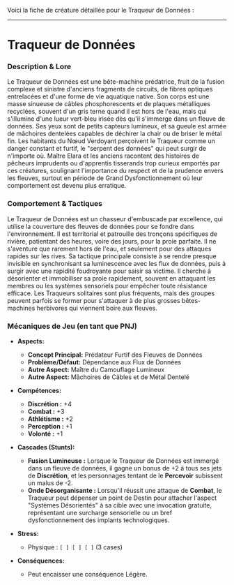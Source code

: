 Voici la fiche de créature détaillée pour le Traqueur de Données :

---

# Traqueur de Données

### Description & Lore
Le Traqueur de Données est une bête-machine prédatrice, fruit de la fusion complexe et sinistre d'anciens fragments de circuits, de fibres optiques entrelacées et d'une forme de vie aquatique native. Son corps est une masse sinueuse de câbles phosphorescents et de plaques métalliques recyclées, souvent d'un gris terne quand il est hors de l'eau, mais qui s'illumine d'une lueur vert-bleu irisée dès qu'il s'immerge dans un fleuve de données. Ses yeux sont de petits capteurs lumineux, et sa gueule est armée de mâchoires dentelées capables de déchirer la chair ou de briser le métal fin. Les habitants du Nœud Verdoyant perçoivent le Traqueur comme un danger constant et furtif, le "serpent des données" qui peut surgir de n'importe où. Maître Elara et les anciens racontent des histoires de pêcheurs imprudents ou d'apprentis tisserands trop curieux emportés par ces créatures, soulignant l'importance du respect et de la prudence envers les fleuves, surtout en période de Grand Dysfonctionnement où leur comportement est devenu plus erratique.

### Comportement & Tactiques
Le Traqueur de Données est un chasseur d'embuscade par excellence, qui utilise la couverture des fleuves de données pour se fondre dans l'environnement. Il est territorial et patrouille des tronçons spécifiques de rivière, patientant des heures, voire des jours, pour la proie parfaite. Il ne s'aventure que rarement hors de l'eau, et seulement pour des attaques rapides sur les rives. Sa tactique principale consiste à se rendre presque invisible en synchronisant sa luminescence avec les flux de données, puis à surgir avec une rapidité foudroyante pour saisir sa victime. Il cherche à désorienter et immobiliser sa proie rapidement, souvent en attaquant les membres ou les systèmes sensoriels pour empêcher toute résistance efficace. Les Traqueurs solitaires sont plus fréquents, mais des groupes peuvent parfois se former pour s'attaquer à de plus grosses bêtes-machines herbivores qui viennent boire aux fleuves.

### Mécaniques de Jeu (en tant que PNJ)

*   **Aspects:**
    *   **Concept Principal:** Prédateur Furtif des Fleuves de Données
    *   **Problème/Défaut:** Dépendance aux Flux de Données
    *   **Autre Aspect:** Maître du Camouflage Lumineux
    *   **Autre Aspect:** Mâchoires de Câbles et de Métal Dentelé

*   **Compétences:**
    *   **Discrétion :** +4
    *   **Combat :** +3
    *   **Athlétisme :** +2
    *   **Perception :** +1
    *   **Volonté :** +1

*   **Cascades (Stunts):**
    *   **Fusion Lumineuse :** Lorsque le Traqueur de Données est immergé dans un fleuve de données, il gagne un bonus de +2 à tous ses jets de **Discrétion**, et les personnages tentant de le **Percevoir** subissent un malus de -2.
    *   **Onde Désorganisante :** Lorsqu'il réussit une attaque de **Combat**, le Traqueur peut dépenser un point de Destin pour attacher l'aspect "Systèmes Désorientés" à sa cible avec une invocation gratuite, représentant une surcharge sensorielle ou un bref dysfonctionnement des implants technologiques.

*   **Stress:**
    *   Physique : `[ ] [ ] [ ]` (3 cases)

*   **Conséquences:**
    *   Peut encaisser une conséquence Légère.